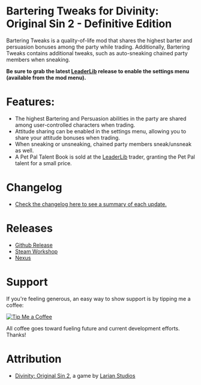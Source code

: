 Bartering Tweaks for Divinity: Original Sin 2 - Definitive Edition
=======

Bartering Tweaks is a quality-of-life mod that shares the highest barter and persuasion bonuses among the party while trading.
Additionally, Bartering Tweaks contains additional tweaks, such as auto-sneaking chained party members when sneaking. 

**Be sure to grab the latest [LeaderLib](https://github.com/LaughingLeader-DOS2-Mods/LeaderLib/releases/tag/mod-releases) release to enable the settings menu (available from the mod menu).**

# Features:
* The highest Bartering and Persuasion abilities in the party are shared among user-controlled characters when trading.
* Attitude sharing can be enabled in the settings menu, allowing you to share your attitude bonuses when trading.
* When sneaking or unsneaking, chained party members sneak/unsneak as well.
* A Pet Pal Talent Book is sold at the [LeaderLib](https://github.com/LaughingLeader-DOS2-Mods/LeaderLib/releases/tag/mod-releases) trader, granting the Pet Pal talent for a small price.

# Changelog
* [Check the changelog here to see a summary of each update.](https://github.com/LaughingLeader-DOS2-Mods/BarteringTweaks/blob/master/CHANGELOG.md)

# Releases
* [Github Release](https://github.com/LaughingLeader-DOS2-Mods/BarteringTweaks/releases/)
* [Steam Workshop](https://steamcommunity.com/sharedfiles/filedetails/?id=1499450313)
* [Nexus](https://www.nexusmods.com/divinityoriginalsin2definitiveedition/mods/8)

# Support
If you're feeling generous, an easy way to show support is by tipping me a coffee:

[![Tip Me a Coffee](https://i.imgur.com/NkmwXff.png)](https://ko-fi.com/LaughingLeader)

All coffee goes toward fueling future and current development efforts. Thanks!

# Attribution
- [Divinity: Original Sin 2](http://store.steampowered.com/app/435150/Divinity_Original_Sin_2/), a game by [Larian Studios](http://larian.com/)
